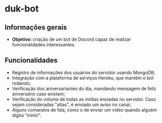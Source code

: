 # duk-bot
## Informações gerais
* <b> Objetivo: </b> criação de um bot de Discord capaz de realizar funcionalidades interessantes.

## Funcionalidades
* Registro de informações dos usuários do servidor usando MongoDB;
* Integração com a plataforma de serviços Heroku, que mantém o bot rodando;
* Verificação dos aniversariantes do dia, mandando mensagem de feliz aniversário caso existam;
* Verificação do volume de todas as mídias enviadas no servidor. Caso sejam consideradas "altas", é enviado um aviso no canal;
* Alguns comandos de fala, como o de enviar um vídeo quando alguém digita "mimir".

